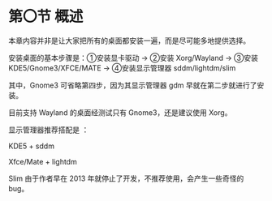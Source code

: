 # 第〇节 概述

本章内容并非是让大家把所有的桌面都安装一遍，而是尽可能多地提供选择。

安装桌面的基本步骤是：①安装显卡驱动 -> ②安装 Xorg/Wayland -> ③安装 KDE5/Gnome3/XFCE/MATE -> ④安装显示管理器 sddm/lightdm/slim

其中，Gnome3 可省略第四步，因为其显示管理器 gdm 早就在第二步就进行了安装。

目前支持 Wayland 的桌面经测试只有 Gnome3，还是建议使用 Xorg。

显示管理器推荐搭配是 ：

KDE5 + sddm

Xfce/Mate + lightdm

Slim 由于作者早在 2013 年就停止了开发，不推荐使用，会产生一些奇怪的 bug。
